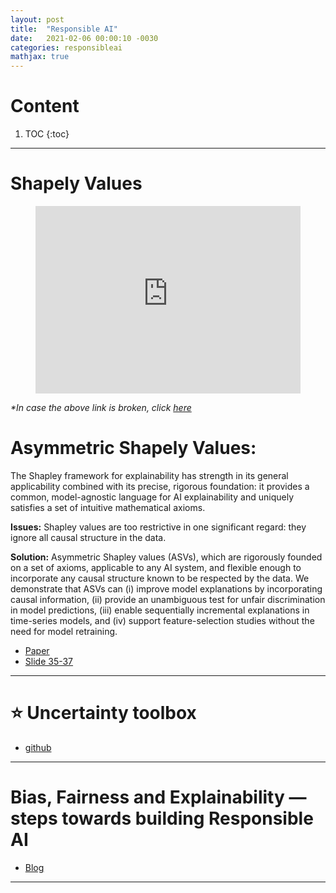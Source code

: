 ```yaml
---
layout: post
title:  "Responsible AI"
date:   2021-02-06 00:00:10 -0030
categories: responsibleai
mathjax: true
---
```




# Content

1. TOC
{:toc}

---

# Shapely Values

<center>
<figure class="video_container">
  <iframe src="https://www.youtube.com/embed/B-c8tIgchu0" frameborder="0" allowfullscreen="true" width="100%" height="300"> </iframe>
</figure>
</center>

_*In case the above link is broken, click [here](https://www.youtube.com/embed/B-c8tIgchu0)_


# Asymmetric Shapely Values:

The Shapley framework for explainability has strength in its general applicability combined with its precise, rigorous foundation: it provides a common, model-agnostic language for AI explainability and uniquely satisfies a set of intuitive mathematical axioms.

**Issues:** Shapley values are too restrictive in one significant regard: they ignore all causal structure in the data.

**Solution:**  Asymmetric Shapley values (ASVs), which are rigorously founded on a set of axioms, applicable to any AI system, and flexible enough to incorporate any causal structure known to be respected by the data. We demonstrate that ASVs can (i) improve model explanations by incorporating causal information, (ii) provide an unambiguous test for unfair discrimination in model predictions, (iii) enable sequentially incremental explanations in time-series models, and (iv) support feature-selection studies without the need for model retraining. 

- [Paper](https://arxiv.org/abs/1910.06358)
- [Slide 35-37](https://www.stateof.ai/)

----

# :star: Uncertainty toolbox

- [github](https://github.com/uncertainty-toolbox/uncertainty-toolbox)

----

# Bias, Fairness and Explainability — steps towards building Responsible AI

- [Blog](https://medium.com/walmartglobaltech/bias-fairness-and-explainability-steps-towards-building-responsible-ai-dc735b06279)

----